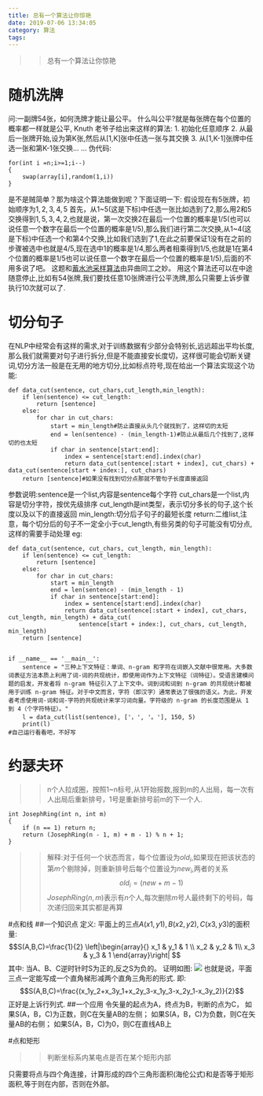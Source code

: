 ```yaml
---
title: 总有一个算法让你惊艳
date: 2019-07-06 13:34:05
category: 算法
tags:
---
```

>>总有一个算法让你惊艳

# 随机洗牌
问:一副牌54张，如何洗牌才能让最公平。
什么叫公平?就是每张牌在每个位置的概率都一样就是公平, Knuth 老爷子给出来这样的算法:
    1. 初始化任意顺序
    2. 从最后一张牌开始,设为第K张,然后从[1,K]张中任选一张与其交换
    3. 从[1,K-1]张牌中任选一张和第K-1张交换... ...
伪代码:
```
for(int i =n;i>=1;i--)
{
    swap(array[i],random(1,i))
}
```
是不是贼简单？那为啥这个算法能做到呢？下面证明一下:
假设现在有5张牌，初始顺序为$1,2,3,4,5$
首先，从1~5(这是下标)中任选一张比如选到了2,那么用2和5交换得到$1,5,3,4,2$,也就是说，第一次交换2在最后一个位置的概率是1/5(也可以说任意一个数字在最后一个位置的概率是1/5),那么我们进行第二次交换,从1~4(这是下标)中任选一个和第4个交换,比如我们选到了1,在此之前要保证1没有在之前的步骤被选中也就是4/5,现在选中1的概率是1/4,那么两者相乘得到1/5,也就是1在第4个位置的概率是1/5也可以说任意一个数字在最后一个位置的概率是1/5),后面的不用多说了吧。
这题和[蓄水池采样算法](https://lingyixia.github.io/2019/04/14/PoolSampling/)由异曲同工之妙。
用这个算法还可以在中途随意停止,比如有54张牌,我们要找任意10张牌进行公平洗牌,那么只需要上诉步骤执行10次就可以了.

#  切分句子
在NLP中经常会有这样的需求,对于训练数据有少部分会特别长,远远超出平均长度,那么我们就需要对句子进行拆分,但是不能直接安长度切，这样很可能会切断关键词,切分方法一般是在无用的地方切分,比如标点符号,现在给出一个算法实现这个功能:
```
def data_cut(sentence, cut_chars,cut_length,min_length):
    if len(sentence) <= cut_length:
        return [sentence]
    else:
        for char in cut_chars:
            start = min_length#防止直接从头几个就找到了，这样切的太短
            end = len(sentence) - (min_length-1)#防止从最后几个找到了,这样切的也太短
            if char in sentence[start:end]:
                index = sentence[start:end].index(char)
                return data_cut(sentence[:start + index], cut_chars) + data_cut(sentence[start + index:], cut_chars)
    return [sentence]#如果没有找到切分点那就不管句子长度直接返回
```
>>
参数说明:sentence是一个list,内容是sentence每个字符
       cut_chars是一个list,内容是切分字符，按优先级排序
       cut_length是int类型，表示切分多长的句子,这个长度以及以下的直接返回
       min_length:切分后子句子的最短长度
return:二维list,注意，每个切分后的句子不一定全小于cut_length,有些另类的句子可能没有切分点,这样的需要手动处理
eg:
```
def data_cut(sentence, cut_chars, cut_length, min_length):
    if len(sentence) <= cut_length:
        return [sentence]
    else:
        for char in cut_chars:
            start = min_length
            end = len(sentence) - (min_length - 1)
            if char in sentence[start:end]:
                index = sentence[start:end].index(char)
                return data_cut(sentence[:start + index], cut_chars, cut_length, min_length) + data_cut(
                    sentence[start + index:], cut_chars, cut_length, min_length)
    return [sentence]


if __name__ == '__main__':
    sentence = "三种上下文特征：单词、n-gram 和字符在词嵌入文献中很常用。大多数词表征方法本质上利用了词-词的共现统计，即使用词作为上下文特征（词特征）。受语言建模问题的启发，开发者将 n-gram 特征引入了上下文中。词到词和词到 n-gram 的共现统计都被用于训练 n-gram 特征。对于中文而言，字符（即汉字）通常表达了很强的语义。为此，开发者考虑使用词-词和词-字符的共现统计来学习词向量。字符级的 n-gram 的长度范围是从 1 到 4（个字符特征）。"
    l = data_cut(list(sentence), ['，', '。'], 150, 5)
    print(l)
#自己运行看看吧，不好写
```
# 约瑟夫环
>>n个人拉成圈，按照1~n标号,从1开始报数,报到m的人出局，每一次有人出局后重新排号，1号是重新排号前m的下一个人.

```
int JosephRing(int n, int m)
{
    if (n == 1) return n;
    return (JosephRing(n - 1, m) + m - 1) % n + 1;
}
```
>>解释:对于任何一个状态而言，每个位置设为$old_i$,如果现在把该状态的第$m$个剔除掉，则重新排号后每个位置设为$new_i$,两者的关系
$$
old_i = (new +m-1)%n+1
$$
$JosephRing(n,m)$表示有$n$个人,每次删除$m$号人最终剩下的号码，每次递归回来其实都是再算

#点和线
##一个知识点
定义: 平面上的三点$A(x1,y1),B(x2,y2),C(x3,y3)$的面积量:
$$S(A,B,C)=\frac{1}{2}  
\left|\begin{array}{}
    x_1 &    y_1    & 1 \\ 
    x_2 &    y_2   & 1\\ 
    x_3 & y_3 & 1 
\end{array}\right| 
$$
其中: 当A、B、C逆时针时S为正的,反之S为负的。 
证明如图: 
![](/img/dotandline.jpg)
也就是说，平面三点一定能写成一个直角梯形减两个直角三角形的形式.
即:
$$S(A,B,C)=\frac{(x_1y_2+x_3y_1+x_2y_3-x_1y_3-x_2y_1-x_3y_2)}{2}$$
正好是上诉行列式.
##一个应用
令矢量的起点为A，终点为B，判断的点为C， 
如果S(A，B，C)为正数，则C在矢量AB的左侧； 
如果S(A，B，C)为负数，则C在矢量AB的右侧； 
如果S(A，B，C)为0，则C在直线AB上

#点和矩形
>>判断坐标系内某电点是否在某个矩形内部

只需要将点与四个角连接，计算形成的四个三角形面积(海伦公式)和是否等于矩形面积,等于则在内部，否则在外部。